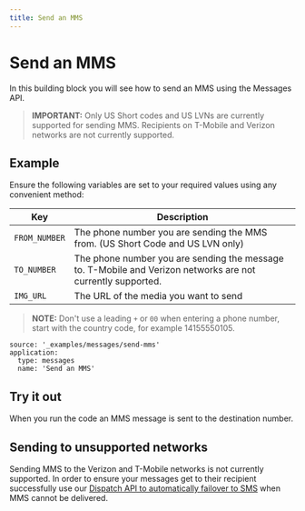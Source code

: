 ```yaml
---
title: Send an MMS
---
```


# Send an MMS

In this building block you will see how to send an MMS using the Messages API.

> **IMPORTANT:** Only US Short codes and US LVNs are currently supported for sending MMS. Recipients on T-Mobile and Verizon networks are not currently supported.

## Example

Ensure the following variables are set to your required values using any convenient method:

| Key           | Description                                                                                                 |
| ------------- | ----------------------------------------------------------------------------------------------------------- |
| `FROM_NUMBER` | The phone number you are sending the MMS from. (US Short Code and US LVN only)                              |
| `TO_NUMBER`   | The phone number you are sending the message to. T-Mobile and Verizon networks are not currently supported. |
| `IMG_URL`     | The URL of the media you want to send                                                                       |

> **NOTE:** Don't use a leading `+` or `00` when entering a phone number, start with the country code, for example 14155550105.

```building_blocks
source: '_examples/messages/send-mms'
application:
  type: messages
  name: 'Send an MMS'
```

## Try it out

When you run the code an MMS message is sent to the destination number.

## Sending to unsupported networks
Sending MMS to the Verizon and T-Mobile networks is not currently supported. In order to ensure your messages get to their recipient successfully use our [Dispatch API to automatically failover to SMS](/dispatch/building-blocks/send-an-mms-with-failover) when MMS cannot be delivered.